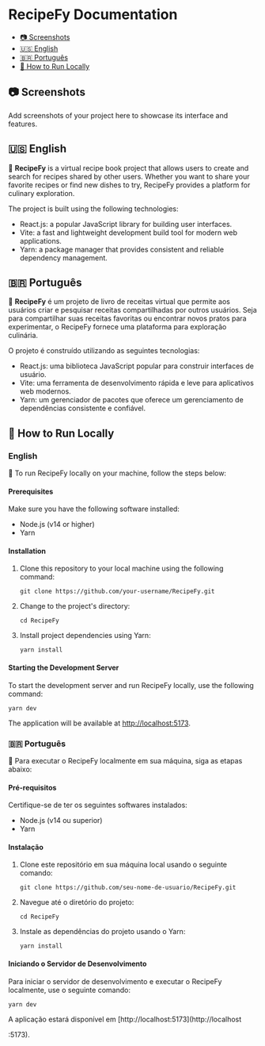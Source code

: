 # RecipeFy Documentation

- [📷 Screenshots](#screenshots)
- [🇺🇸 English](#English)
- [🇧🇷 Português](#Português)
- [🤖 How to Run Locally](#how-to-run-locally)

## 📷 Screenshots

Add screenshots of your project here to showcase its interface and features.

## 🇺🇸 English

📖 **RecipeFy** is a virtual recipe book project that allows users to create and search for recipes shared by other users. Whether you want to share your favorite recipes or find new dishes to try, RecipeFy provides a platform for culinary exploration.

The project is built using the following technologies:

- React.js: a popular JavaScript library for building user interfaces.
- Vite: a fast and lightweight development build tool for modern web applications.
- Yarn: a package manager that provides consistent and reliable dependency management.

## 🇧🇷 Português

📖 **RecipeFy** é um projeto de livro de receitas virtual que permite aos usuários criar e pesquisar receitas compartilhadas por outros usuários. Seja para compartilhar suas receitas favoritas ou encontrar novos pratos para experimentar, o RecipeFy fornece uma plataforma para exploração culinária.

O projeto é construído utilizando as seguintes tecnologias:

- React.js: uma biblioteca JavaScript popular para construir interfaces de usuário.
- Vite: uma ferramenta de desenvolvimento rápida e leve para aplicativos web modernos.
- Yarn: um gerenciador de pacotes que oferece um gerenciamento de dependências consistente e confiável.

## 🤖 How to Run Locally

### English

🚀 To run RecipeFy locally on your machine, follow the steps below:

#### Prerequisites

Make sure you have the following software installed:

- Node.js (v14 or higher)
- Yarn

#### Installation

1. Clone this repository to your local machine using the following command:

   ```shell
   git clone https://github.com/your-username/RecipeFy.git
   ```

2. Change to the project's directory:

   ```shell
   cd RecipeFy
   ```

3. Install project dependencies using Yarn:

   ```shell
   yarn install
   ```

#### Starting the Development Server

To start the development server and run RecipeFy locally, use the following command:

```shell
yarn dev
```

The application will be available at [http://localhost:5173](http://localhost:5173).

### 🇧🇷 Português

🚀 Para executar o RecipeFy localmente em sua máquina, siga as etapas abaixo:

#### Pré-requisitos

Certifique-se de ter os seguintes softwares instalados:

- Node.js (v14 ou superior)
- Yarn

#### Instalação

1. Clone este repositório em sua máquina local usando o seguinte comando:

   ```shell
   git clone https://github.com/seu-nome-de-usuario/RecipeFy.git
   ```

2. Navegue até o diretório do projeto:

   ```shell
   cd RecipeFy
   ```

3. Instale as dependências do projeto usando o Yarn:

   ```shell
   yarn install
   ```

#### Iniciando o Servidor de Desenvolvimento

Para iniciar o servidor de desenvolvimento e executar o RecipeFy localmente, use o seguinte comando:

```shell
yarn dev
```

A aplicação estará disponível em [http://localhost:5173](http://localhost

:5173).
